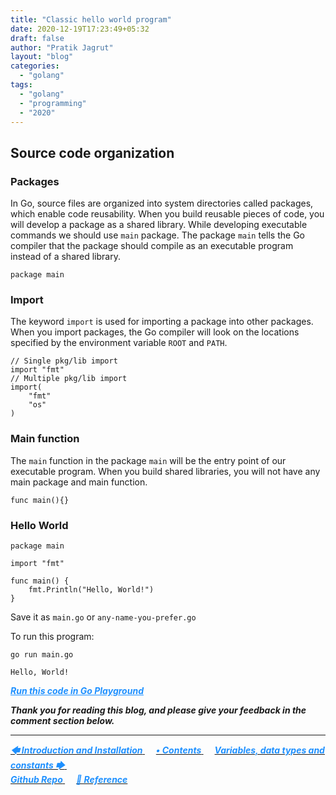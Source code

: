 ```yaml
---
title: "Classic hello world program"
date: 2020-12-19T17:23:49+05:32
draft: false
author: "Pratik Jagrut"
layout: "blog"
categories:
  - "golang"
tags:
  - "golang"
  - "programming"
  - "2020"
---
```

## Source code organization
### Packages
In Go, source files are organized into system directories called packages, which enable code reusability.
When you build reusable pieces of code, you will develop a package as a shared library. While developing executable commands we should use `main` package. The package `main` tells the Go compiler that the package should compile as an executable program instead of a shared library.

```
package main
```

### Import
The keyword `import` is used for importing a package into other packages. 
When you import packages, the Go compiler will look on the locations specified by the environment variable `ROOT` and `PATH`.

```
// Single pkg/lib import
import "fmt"
// Multiple pkg/lib import
import(
    "fmt"
    "os"
)
```

### Main function
The `main` function in the package `main` will be the entry point of our executable program. 
When you build shared libraries, you will not have any main package and main function.

```
func main(){}
```
### Hello World

```
package main

import "fmt"

func main() {
    fmt.Println("Hello, World!")
}
```

Save it as `main.go` or `any-name-you-prefer.go`

To run this program:
```
go run main.go

Hello, World!
```
***<a href="https://play.golang.org/p/FAszkU0xQZo" style="color:DodgerBlue" target="_blank">Run this code in Go Playground</a>***

***Thank you for reading this blog, and please give your feedback in the comment section below.***
<hr>

<a href="/blog/golang/series/introduction">
  <b style="color:DodgerBlue">
    <i>🡄 Introduction and Installation</i>
  </b>
</a> &emsp;

<a href="/blog/golang/series/contents">
  <b style="color:DodgerBlue">
    <i>• Contents</i>
  </b>
</a>  &emsp;

<a href="/blog/golang/series/vdc">
  <b style="color:DodgerBlue">
    <i>Variables, data types and constants 🡆</i>
  </b>
</a>  &emsp;

<br>

<a href="https://github.com/pratikjagrut/go-tutorial/tree/master/01_helloworld" target="_blank">
  <b style="color:DodgerBlue" class="fab fa-github">
    <i>Github Repo</i>
  </b>
</a>  &emsp;

<a href="https://github.com/pratikjagrut/go-tutorial/blob/master/REFERENCE.md" target="_blank">
  <b style="color:DodgerBlue">
    <i>&#128279; Reference</i>
  </b>
</a>
